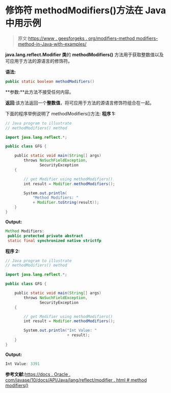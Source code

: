 # 修饰符 methodModifiers()方法在 Java 中用示例

> 原文:[https://www . geesforgeks . org/modifiers-method modifiers-method-in-Java-with-examples/](https://www.geeksforgeeks.org/modifiers-methodmodifiers-method-in-java-with-examples/)

**java.lang.reflect.Modifier 类**的 **methodModifiers()** 方法用于获取整数值以及可应用于方法的源语言的修饰符。

**语法:**

```java
public static boolean methodModifiers()

```

**参数:**此方法不接受任何内容。

**返回**:该方法返回一个**整数值**，将可应用于方法的源语言修饰符组合在一起。

下面的程序举例说明了 methodModifiers()方法:
**程序 1:**

```java
// Java program to illustrate
// methodModifiers() method

import java.lang.reflect.*;

public class GFG {

    public static void main(String[] args)
        throws NoSuchFieldException,
               SecurityException
    {

        // get Modifier using methodModifiers()
        int result = Modifier.methodModifiers();

        System.out.println(
            "Method Modifiers: "
            + Modifier.toString(result));
    }
}
```

**Output:**

```java
Method Modifiers:
 public protected private abstract
 static final synchronized native strictfp

```

**程序 2:**

```java
// Java program to illustrate
// methodModifiers() method

import java.lang.reflect.*;

public class GFG {

    public static void main(String[] args)
        throws NoSuchFieldException,
               SecurityException
    {

        // get Modifier using methodModifiers()
        int result = Modifier.methodModifiers();

        System.out.println("Int Value: "
                           + result);
    }
}
```

**Output:**

```java
Int Value: 3391

```

**参考文献:**[https://docs . Oracle . com/javase/10/docs/API/Java/lang/reflect/modifier . html # method modifiers()](https://docs.oracle.com/javase/10/docs/api/java/lang/reflect/Modifier.html#methodModifiers--)